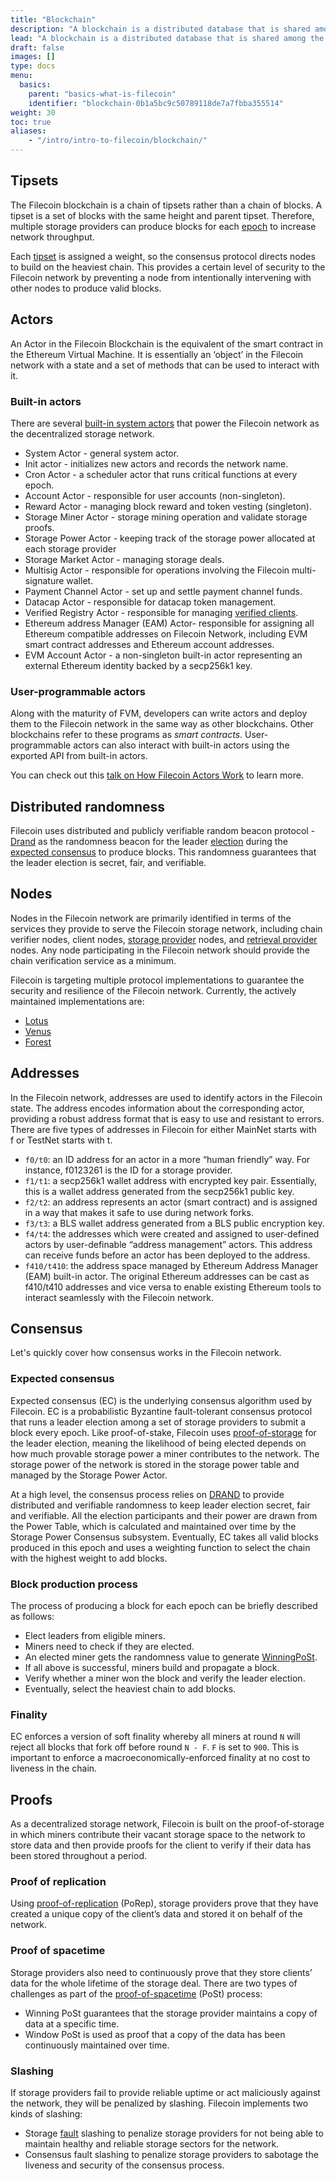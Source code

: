 ```yaml
---
title: "Blockchain"
description: "A blockchain is a distributed database that is shared among the nodes of a computer network. This page covers how the Filecoin blockchain is designed, and the various functions it has."
lead: "A blockchain is a distributed database that is shared among the nodes of a computer network. This page covers how the Filecoin blockchain is designed, and the various functions it has."
draft: false
images: []
type: docs
menu:
  basics:
    parent: "basics-what-is-filecoin"
    identifier: "blockchain-0b1a5bc9c50789118de7a7fbba355514"
weight: 30
toc: true
aliases:
    - "/intro/intro-to-filecoin/blockchain/"
---
```


## Tipsets

The Filecoin blockchain is a chain of tipsets rather than a chain of blocks. A tipset is a set of blocks with the same height and parent tipset. Therefore, multiple storage providers can produce blocks for each [epoch](https://docs.filecoin.io/reference/general/glossary/#epoch) to increase network throughput.

Each [tipset](https://docs.filecoin.io/reference/general/glossary/#tipset) is assigned a weight, so the consensus protocol directs nodes to build on the heaviest chain. This provides a certain level of security to the Filecoin network by preventing a node from intentionally intervening with other nodes to produce valid blocks.

## Actors

An Actor in the Filecoin Blockchain is the equivalent of the smart contract in the Ethereum Virtual Machine. It is essentially an ‘object’ in the Filecoin network with a state and a set of methods that can be used to interact with it.

### Built-in actors

There are several [built-in system actors](https://spec.filecoin.io#section-systems.filecoin_vm.sysactors) that power the Filecoin network as the decentralized storage network.

- System Actor - general system actor.
- Init actor - initializes new actors and records the network name.
- Cron Actor - a scheduler actor that runs critical functions at every epoch.
- Account Actor - responsible for user accounts (non-singleton).
- Reward Actor - managing block reward and token vesting (singleton).
- Storage Miner Actor - storage mining operation and validate storage proofs.
- Storage Power Actor - keeping track of the storage power allocated at each storage provider
- Storage Market Actor - managing storage deals.
- Multisig Actor \- responsible for operations involving the Filecoin multi-signature wallet.
- Payment Channel Actor - set up and settle payment channel funds.
- Datacap Actor - responsible for datacap token management.
- Verified Registry Actor - responsible for managing [verified clients](https://docs.filecoin.io/reference/general/glossary/#verified-client).
- Ethereum address Manager (EAM) Actor\- responsible for assigning all Ethereum compatible addresses on Filecoin Network, including EVM smart contract addresses and Ethereum account addresses.
- EVM Account Actor - a non-singleton built-in actor representing an external Ethereum identity backed by a secp256k1 key.

### User-programmable actors

Along with the maturity of FVM, developers can write actors and deploy them to the Filecoin network in the same way as other blockchains. Other blockchains refer to these programs as _smart contracts_. User-programmable actors can also interact with built-in actors using the exported API from built-in actors.

You can check out this [talk on How Filecoin Actors Work](https://curriculum.pl-launchpad.io/curriculum/filecoin/protocol/#how-filecoin-actors-work--zenground0--protocol-labs) to learn more.  

## Distributed randomness

Filecoin uses distributed and publicly verifiable random beacon protocol - [Drand](https://drand.love) as the randomness beacon for the leader [election](https://docs.filecoin.io/reference/general/glossary/#election) during the [expected consensus](#consensus) to produce blocks. This randomness guarantees that the leader election is secret, fair, and verifiable.

## Nodes

Nodes in the Filecoin network are primarily identified in terms of the services they provide to serve the Filecoin storage network, including chain verifier nodes, client nodes, [storage provider](https://docs.filecoin.io/reference/general/glossary/#storage-provider) nodes, and [retrieval provider](https://docs.filecoin.io/reference/general/glossary/#retrieval-provider) nodes. Any node participating in the Filecoin network should provide the chain verification service as a minimum.

Filecoin is targeting multiple protocol implementations to guarantee the security and resilience of the Filecoin network. Currently, the actively maintained implementations are:

- [Lotus](https://lotus.filecoin.io/)
- [Venus](https://github.com/filecoin-project/venus)
- [Forest](https://github.com/ChainSafe/forest)

## Addresses

In the Filecoin network, addresses are used to identify actors in the Filecoin state. The address encodes information about the corresponding actor, providing a robust address format that is easy to use and resistant to errors. There are five types of addresses in Filecoin for either MainNet starts with f or TestNet starts with t.

- `f0/t0`: an ID address for an actor in a more “human friendly” way. For instance, f0123261 is the ID for a storage provider.
- `f1/t1`: a secp256k1 wallet address with encrypted key pair. Essentially, this is a wallet address generated from the secp256k1 public key.
- `f2/t2`: an address represents an actor (smart contract) and is assigned in a way that makes it safe to use during network forks.
- `f3/t3`: a BLS wallet address generated from a BLS public encryption key.
- `f4/t4`: the addresses which were created and assigned to user-defined actors by user-definable “address management” actors. This address can receive funds before an actor has been deployed to the address.
- `f410/t410`: the address space managed by Ethereum Address Manager (EAM) built-in actor. The original Ethereum addresses can be cast as f410/t410 addresses and vice versa to enable existing Ethereum tools to interact seamlessly with the Filecoin network.

## Consensus

Let's quickly cover how consensus works in the Filecoin network.

### Expected consensus

Expected consensus (EC) is the underlying consensus algorithm used by Filecoin. EC is a probabilistic Byzantine fault-tolerant consensus protocol that runs a leader election among a set of storage providers to submit a block every epoch. Like proof-of-stake, Filecoin uses [proof-of-storage](https://docs.filecoin.io/reference/general/glossary/#proof-of-storage) for the leader election, meaning the likelihood of being elected depends on how much provable storage power a miner contributes to the network. The storage power of the network is stored in the storage power table and managed by the Storage Power Actor.

At a high level, the consensus process relies on [DRAND](https://drand.love/) to provide distributed and verifiable randomness to keep leader election secret, fair and verifiable. All the election participants and their power are drawn from the Power Table, which is calculated and maintained over time by the Storage Power Consensus subsystem. Eventually, EC takes all valid blocks produced in this epoch and uses a weighting function to select the chain with the highest weight to add blocks.

### Block production process

The process of producing a block for each epoch can be briefly described as follows:

- Elect leaders from eligible miners.
- Miners need to check if they are elected.
- An elected miner gets the randomness value to generate [WinningPoSt](https://docs.filecoin.io/reference/general/glossary/#winning-proof-of-spacetime-winningpost).
- If all above is successful, miners build and propagate a block.
- Verify whether a miner won the block and verify the leader election.
- Eventually, select the heaviest chain to add blocks.

### Finality

EC enforces a version of soft finality whereby all miners at round `N` will reject all blocks that fork off before round `N - F`. `F` is set to `900`. This is important to enforce a macroeconomically-enforced finality at no cost to liveness in the chain.

## Proofs

As a decentralized storage network, Filecoin is built on the proof-of-storage in which miners contribute their vacant storage space to the network to store data and then provide proofs for the client to verify if their data has been stored throughout a period.

### Proof of replication

Using [proof-of-replication](https://docs.filecoin.io/reference/general/glossary/#proof-of-replication-porep) (PoRep), storage providers prove that they have created a unique copy of the client’s data and stored it on behalf of the network.

### Proof of spacetime

Storage providers also need to continuously prove that they store clients’ data for the whole lifetime of the storage deal. There are two types of challenges as part of the [proof-of-spacetime](https://docs.filecoin.io/reference/general/glossary/#proof-of-spacetime-post) (PoSt) process:

- Winning PoSt guarantees that the storage provider maintains a copy of data at a specific time.
- Window PoSt is used as proof that a copy of the data has been continuously maintained over time.

### Slashing

If storage providers fail to provide reliable uptime or act maliciously against the network, they will be penalized by slashing. Filecoin implements two kinds of slashing:

- Storage [fault](https://docs.filecoin.io/reference/general/glossary/#fault) slashing to penalize storage providers for not being able to maintain healthy and reliable storage sectors for the network.
- Consensus fault slashing to penalize storage providers to sabotage the liveness and security of the consensus process.
